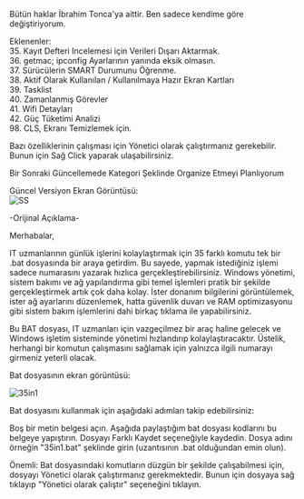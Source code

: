 Bütün haklar İbrahim Tonca'ya aittir. Ben sadece kendime göre değiştiriyorum.

Eklenenler:<br />
35. Kayıt Defteri Incelemesi için Verileri Dışarı Aktarmak. <br />
36. getmac; ipconfig Ayarlarının yanında eksik olmasın. <br />
37. Sürücülerin SMART Durumunu Öğrenme.  <br />
38. Aktif Olarak Kullanılan / Kullanılmaya Hazır Ekran Kartları <br />
39. Tasklist <br />
40. Zamanlanmış Görevler  <br />
41. Wifi Detayları <br />
42. Güç Tüketimi Analizi <br />
98. CLS, Ekranı Temizlemek için. <br />

Bazı özelliklerinin çalışması için Yönetici olarak çalıştırmanız gerekebilir. Bunun için Sağ Click yaparak ulaşabilirsiniz. <br />

Bir Sonraki Güncellemede Kategori Şeklinde Organize Etmeyi Planlıyorum<br />

Güncel Versiyon Ekran Görüntüsü:<br />
![SS](https://github.com/user-attachments/assets/f1654d81-b202-4ba5-b76c-bd4d6c81f9e4)


-Orijinal Açıklama-

Merhabalar,

IT uzmanlarının günlük işlerini kolaylaştırmak için 35 farklı komutu tek bir .bat dosyasında bir araya getirdim. Bu sayede, yapmak istediğiniz işlemi sadece numarasını yazarak hızlıca gerçekleştirebilirsiniz. Windows yönetimi, sistem bakımı ve ağ yapılandırma gibi temel işlemleri pratik bir şekilde gerçekleştirmek artık çok daha kolay. İster donanım bilgilerini görüntülemek, ister ağ ayarlarını düzenlemek, hatta güvenlik duvarı ve RAM optimizasyonu gibi sistem bakım işlemlerini dahi birkaç tıklama ile yapabilirsiniz.

Bu BAT dosyası, IT uzmanları için vazgeçilmez bir araç haline gelecek ve Windows işletim sisteminde yönetimi hızlandırıp kolaylaştıracaktır. Üstelik, herhangi bir komutun çalışmasını sağlamak için yalnızca ilgili numarayı girmeniz yeterli olacak.

Bat dosyasının ekran görüntüsü:

![35in1](https://github.com/user-attachments/assets/0f66c903-9285-4ee0-85ab-3bbec321855e)

Bat dosyasını kullanmak için aşağıdaki adımları takip edebilirsiniz:

Boş bir metin belgesi açın.
Aşağıda paylaştığım bat dosyası kodlarını bu belgeye yapıştırın.
Dosyayı Farklı Kaydet seçeneğiyle kaydedin.
Dosya adını örneğin "35in1.bat" şeklinde girin (uzantısının .bat olduğundan emin olun).

Önemli: Bat dosyasındaki komutların düzgün bir şekilde çalışabilmesi için, dosyayı Yönetici olarak çalıştırmanız gerekmektedir. Bunun için dosyaya sağ tıklayıp "Yönetici olarak çalıştır" seçeneğini tıklayın.
